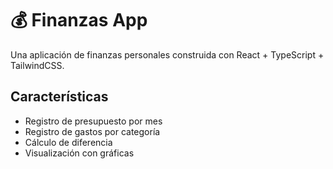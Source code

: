 # 💰 Finanzas App

Una aplicación de finanzas personales construida con React + TypeScript + TailwindCSS.

## Características

- Registro de presupuesto por mes
- Registro de gastos por categoría
- Cálculo de diferencia
- Visualización con gráficas
